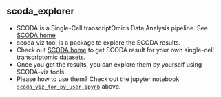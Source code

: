 ## scoda_explorer
- SCODA is a Single-Cell transcriptOmics Data Analysis pipeline. See [SCODA home](https://mlbi-lab.net)
- scoda_viz tool is a package to explore the SCODA results.
- Check out [SCODA home](https://mlbi-lab.net) to get SCODA result for your own single-cell transcriptomic datasets.
- Once you get the results, you can explore them by yourself using SCODA-viz tools.
- Please how to use them? Check out the jupyter notebook [`scoda_viz_for_py_user.ipynb`](https://github.com/combio-dku/scoda_explorer/blob/main/scoda_viz_for_py_user.ipynb) above.
